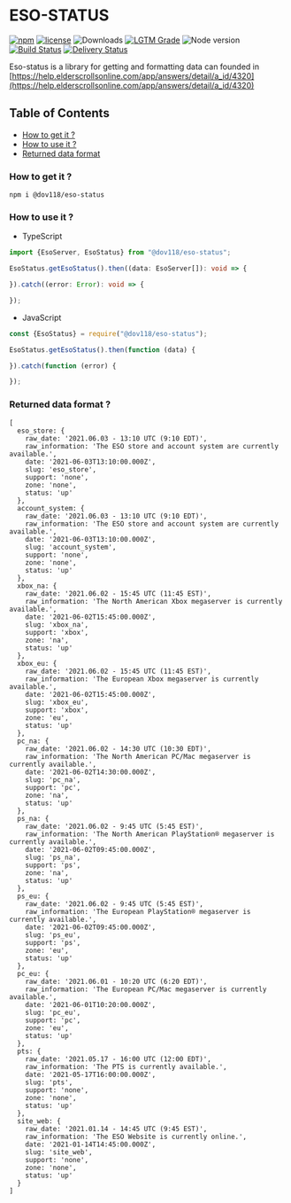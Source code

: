 # ESO-STATUS
[![npm](https://img.shields.io/npm/v/@dov118/eso-status)](https://www.npmjs.com/package/@dov118/eso-status)
[![license](https://img.shields.io/npm/l/@dov118/eso-status)](https://github.com/dov118/eso-status/blob/master/LICENSE.md)
<img src="https://img.shields.io/npm/dt/@dov118/eso-status" alt="Downloads" />
[![LGTM Grade](https://img.shields.io/lgtm/grade/javascript/github/dov118/eso-status)](https://lgtm.com/projects/g/dov118/eso-status/context:javascript)
<img src="https://img.shields.io/node/v/@dov118/eso-status" alt="Node version" />
[![Build Status](https://github.com/dov118/eso-status/workflows/CI/badge.svg)](https://github.com/dov118/eso-status/actions/workflows/CI.yaml)
[![Delivery Status](https://github.com/dov118/eso-status/workflows/CD/badge.svg)](https://github.com/dov118/eso-status/actions/workflows/CD.yaml)

Eso-status is a library for getting and formatting data can founded in [https://help.elderscrollsonline.com/app/answers/detail/a_id/4320](https://help.elderscrollsonline.com/app/answers/detail/a_id/4320)

## Table of Contents
- [How to get it ?](#how-to-get-it-)
- [How to use it ?](#how-to-use-it-)
- [Returned data format](#returned-data-format-)

### How to get it ?
```shell
npm i @dov118/eso-status
```

### How to use it ?
- TypeScript
```typescript
import {EsoServer, EsoStatus} from "@dov118/eso-status";

EsoStatus.getEsoStatus().then((data: EsoServer[]): void => {

}).catch((error: Error): void => {

});
```
- JavaScript
```javascript
const {EsoStatus} = require("@dov118/eso-status");

EsoStatus.getEsoStatus().then(function (data) {

}).catch(function (error) {

});
```

### Returned data format ?
```text
[
  eso_store: {
    raw_date: '2021.06.03 - 13:10 UTC (9:10 EDT)',
    raw_information: 'The ESO store and account system are currently available.',
    date: '2021-06-03T13:10:00.000Z',
    slug: 'eso_store',
    support: 'none',
    zone: 'none',
    status: 'up'
  },
  account_system: {
    raw_date: '2021.06.03 - 13:10 UTC (9:10 EDT)',
    raw_information: 'The ESO store and account system are currently available.',
    date: '2021-06-03T13:10:00.000Z',
    slug: 'account_system',
    support: 'none',
    zone: 'none',
    status: 'up'
  },
  xbox_na: {
    raw_date: '2021.06.02 - 15:45 UTC (11:45 EST)',
    raw_information: 'The North American Xbox megaserver is currently available.',
    date: '2021-06-02T15:45:00.000Z',
    slug: 'xbox_na',
    support: 'xbox',
    zone: 'na',
    status: 'up'
  },
  xbox_eu: {
    raw_date: '2021.06.02 - 15:45 UTC (11:45 EST)',
    raw_information: 'The European Xbox megaserver is currently available.',
    date: '2021-06-02T15:45:00.000Z',
    slug: 'xbox_eu',
    support: 'xbox',
    zone: 'eu',
    status: 'up'
  },
  pc_na: {
    raw_date: '2021.06.02 - 14:30 UTC (10:30 EDT)',
    raw_information: 'The North American PC/Mac megaserver is currently available.',
    date: '2021-06-02T14:30:00.000Z',
    slug: 'pc_na',
    support: 'pc',
    zone: 'na',
    status: 'up'
  },
  ps_na: {
    raw_date: '2021.06.02 - 9:45 UTC (5:45 EST)',
    raw_information: 'The North American PlayStation® megaserver is currently available.',
    date: '2021-06-02T09:45:00.000Z',
    slug: 'ps_na',
    support: 'ps',
    zone: 'na',
    status: 'up'
  },
  ps_eu: {
    raw_date: '2021.06.02 - 9:45 UTC (5:45 EST)',
    raw_information: 'The European PlayStation® megaserver is currently available.',
    date: '2021-06-02T09:45:00.000Z',
    slug: 'ps_eu',
    support: 'ps',
    zone: 'eu',
    status: 'up'
  },
  pc_eu: {
    raw_date: '2021.06.01 - 10:20 UTC (6:20 EDT)',
    raw_information: 'The European PC/Mac megaserver is currently available.',
    date: '2021-06-01T10:20:00.000Z',
    slug: 'pc_eu',
    support: 'pc',
    zone: 'eu',
    status: 'up'
  },
  pts: {
    raw_date: '2021.05.17 - 16:00 UTC (12:00 EDT)',
    raw_information: 'The PTS is currently available.',
    date: '2021-05-17T16:00:00.000Z',
    slug: 'pts',
    support: 'none',
    zone: 'none',
    status: 'up'
  },
  site_web: {
    raw_date: '2021.01.14 - 14:45 UTC (9:45 EST)',
    raw_information: 'The ESO Website is currently online.',
    date: '2021-01-14T14:45:00.000Z',
    slug: 'site_web',
    support: 'none',
    zone: 'none',
    status: 'up'
  }
]

```
